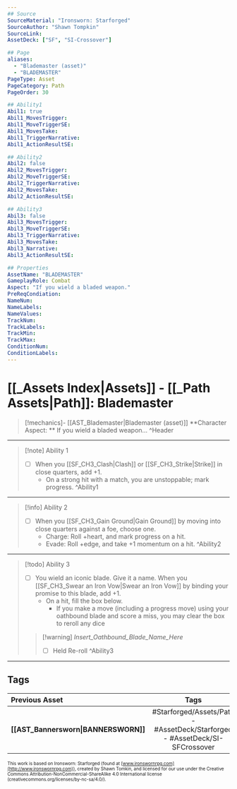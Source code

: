 ```yaml
---
## Source
SourceMaterial: "Ironsworn: Starforged"
SourceAuthor: "Shawn Tompkin"
SourceLink: 
AssetDeck: ["SF", "SI-Crossover"]

## Page
aliases:
  - "Blademaster (asset)"
  - "BLADEMASTER"
PageType: Asset
PageCategory: Path
PageOrder: 30

## Ability1
Abil1: true
Abil1_MovesTrigger:
Abil1_MoveTriggerSE:
Abil1_MovesTake:
Abil1_TriggerNarrative:
Abil1_ActionResultSE:

## Ability2
Abil2: false
Abil2_MovesTrigger:
Abil2_MoveTriggerSE:
Abil2_TriggerNarrative:
Abil2_MovesTake:
Abil2_ActionResultSE:

## Ability3
Abil3: false
Abil3_MovesTrigger:
Abil3_MoveTriggerSE:
Abil3_TriggerNarrative:
Abil3_MovesTake:
Abil3_Narrative:
Abil3_ActionResultSE:

## Properties
AssetName: "BLADEMASTER"
GameplayRole: Combat
Aspect: "If you wield a bladed weapon."
PreReqCondiation: 
NameNum:
NameLabels:
NameValues:
TrackNum:
TrackLabels:
TrackMin:
TrackMax:
ConditionNum:
ConditionLabels:
---
```

# [[_Assets Index|Assets]] - [[_Path Assets|Path]]: Blademaster
> [!mechanics]- [[AST_Blademaster|Blademaster (asset)]]
> **Character Aspect: ** If you wield a bladed weapon... ^Header
___
> [!note] Ability 1
> - [ ] When you [[SF_CH3_Clash|Clash]] or [[SF_CH3_Strike|Strike]] in close quarters, add +1. 
> 	- On a strong hit with a match, you are unstoppable; mark progress.  ^Ability1
___
> [!info] Ability 2
> - [ ] When you [[SF_CH3_Gain Ground|Gain Ground]] by moving into close quarters against a foe, choose one.
> 	- Charge: Roll +heart, and mark progress on a hit.
> 	- Evade: Roll +edge, and take +1 momentum on a hit. ^Ability2
___
> [!todo] Ability 3
> - [ ] You wield an iconic blade. Give it a name. When you [[SF_CH3_Swear an Iron Vow|Swear an Iron Vow]] by binding your promise to this blade, add +1. 
> 	- On a hit, fill the box below. 
> 		- If you make a move (including a progress move) using your oathbound blade and score a miss, you may clear the box to reroll any dice
> > [!warning] _Insert_Oathbound_Blade_Name_Here_
> > - [ ] Held Re-roll ^Ability3
___

## Tags
| Previous Asset | Tags | Next Asset |
| :--- | :---: | ---: |
| **[[AST_Bannersworn\|BANNERSWORN]]** | #Starforged/Assets/Path - #AssetDeck/Starforged - #AssetDeck/SI-SFCrossover | **[[AST_Bounty Hunter\|BOUNTY HUNTER]]** |

<font size=-2>This work is based on Ironsworn: Starforged (found at [www.ironswornrpg.com](http://www.ironswornrpg.com)), created by Shawn Tomkin, and licensed for our use under the Creative Commons Attribution-NonCommercial-ShareAlike 4.0 International license  (creativecommons.org/licenses/by-nc-sa/4.0/).</font>
